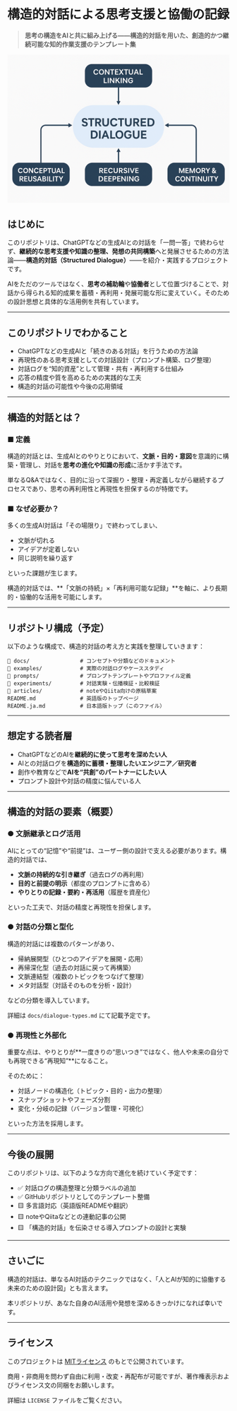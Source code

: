 # 構造的対話による思考支援と協働の記録

> **思考の構造をAIと共に組み上げる——構造的対話を用いた、創造的かつ継続可能な知的作業支援のテンプレート集**

![構造的対話概要図](./images/concept-diagram.png)

## はじめに

このリポジトリは、ChatGPTなどの生成AIとの対話を「一問一答」で終わらせず、**継続的な思考支援や知識の整理、発想の共同構築**へと発展させるための方法論――**構造的対話（Structured Dialogue）**――を紹介・実践するプロジェクトです。

AIをただのツールではなく、**思考の補助輪**や**協働者**として位置づけることで、対話から得られる知的成果を蓄積・再利用・発展可能な形に変えていく。そのための設計思想と具体的な活用例を共有しています。

---

## このリポジトリでわかること

* ChatGPTなどの生成AIと「続きのある対話」を行うための方法論
* 再現性のある思考支援としての対話設計（プロンプト構築、ログ整理）
* 対話ログを“知的資産”として管理・共有・再利用する仕組み
* 応答の精度や質を高めるための実践的な工夫
* 構造的対話の可能性や今後の応用領域

---

## 構造的対話とは？

### ■ 定義

構造的対話とは、生成AIとのやりとりにおいて、**文脈・目的・意図**を意識的に構築・管理し、対話を**思考の進化や知識の形成**に活かす手法です。

単なるQ\&Aではなく、目的に沿って深掘り・整理・再定義しながら継続するプロセスであり、思考の再利用性と再現性を担保するのが特徴です。

### ■ なぜ必要か？

多くの生成AI対話は「その場限り」で終わってしまい、

* 文脈が切れる
* アイデアが定着しない
* 同じ説明を繰り返す

といった課題が生じます。

構造的対話では、\*\*「文脈の持続」×「再利用可能な記録」\*\*を軸に、より長期的・協働的な活用を可能にします。

---

## リポジトリ構成（予定）

以下のような構成で、構造的対話の考え方と実践を整理していきます：

```
📁 docs/                # コンセプトや分類などのドキュメント
📁 examples/            # 実際の対話ログやケーススタディ
📁 prompts/             # プロンプトテンプレートやプロファイル定義
📁 experiments/         # 対話実験・伝播検証・比較検証
📁 articles/            # noteやQiita向けの原稿草案
README.md              # 英語版のトップページ
README.ja.md           # 日本語版トップ（このファイル）
```

---

## 想定する読者層

* ChatGPTなどのAIを**継続的に使って思考を深めたい人**
* AIとの対話ログを**構造的に蓄積・整理したいエンジニア／研究者**
* 創作や教育などで**AIを“共創”のパートナーにしたい人**
* プロンプト設計や対話の精度に悩んでいる人

---

## 構造的対話の要素（概要）

### ● 文脈継承とログ活用

AIにとっての“記憶”や“前提”は、ユーザー側の設計で支える必要があります。構造的対話では、

* **文脈の持続的な引き継ぎ**（過去ログの再利用）
* **目的と前提の明示**（都度のプロンプトに含める）
* **やりとりの記録・要約・再活用**（履歴を資産化）

といった工夫で、対話の精度と再現性を担保します。

### ● 対話の分類と型化

構造的対話には複数のパターンがあり、

* 帰納展開型（ひとつのアイデアを展開・応用）
* 再帰深化型（過去の対話に戻って再構築）
* 文脈連結型（複数のトピックをつなげて整理）
* メタ対話型（対話そのものを分析・設計）

などの分類を導入しています。

詳細は `docs/dialogue-types.md` にて記載予定です。

### ● 再現性と外部化

重要な点は、やりとりが\*\*一度きりの“思いつき”ではなく、他人や未来の自分でも再現できる“再現知”\*\*になること。

そのために：

* 対話ノードの構造化（トピック・目的・出力の整理）
* スナップショットやフェーズ分割
* 変化・分岐の記録（バージョン管理・可視化）

といった方法を採用します。

---

## 今後の展開

このリポジトリは、以下のような方向で進化を続けていく予定です：

* ✅ 対話ログの構造整理と分類ラベルの追加
* ✅ GitHubリポジトリとしてのテンプレート整備
* 🟨 多言語対応（英語版READMEや翻訳）
* 🟨 noteやQiitaなどとの連動記事の公開
* 🟨 「構造的対話」を伝染させる導入プロンプトの設計と実験

---

## さいごに

構造的対話は、単なるAI対話のテクニックではなく、「人とAIが知的に協働する未来のための設計図」とも言えます。

本リポジトリが、あなた自身のAI活用や発想を深めるきっかけになれば幸いです。

---

## ライセンス

このプロジェクトは [MITライセンス](LICENSE) のもとで公開されています。

商用・非商用を問わず自由に利用・改変・再配布が可能ですが、著作権表示およびライセンス文の同梱をお願いします。

詳細は `LICENSE` ファイルをご覧ください。

